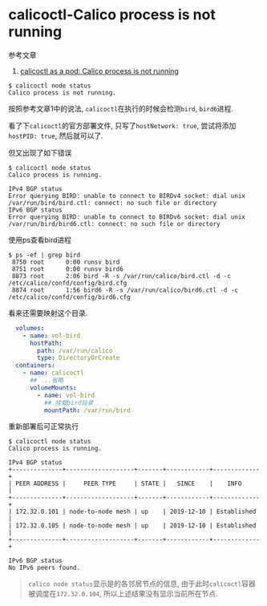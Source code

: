 # calicoctl-Calico process is not running

参考文章

1. [calicoctl as a pod: Calico process is not running](https://github.com/projectcalico/calicoctl/issues/1594)

```log
$ calicoctl node status
Calico process is not running.
```

按照参考文章1中的说法, `calicoctl`在执行的时候会检测`bird`, `bird6`进程. 

看了下`calicoctl`的官方部署文件, 只写了`hostNetwork: true`, 尝试将添加`hostPID: true`, 然后就可以了.

但又出现了如下错误

```log
$ calicoctl node status
Calico process is running.

IPv4 BGP status
Error querying BIRD: unable to connect to BIRDv4 socket: dial unix /var/run/bird/bird.ctl: connect: no such file or directory
IPv6 BGP status
Error querying BIRD: unable to connect to BIRDv6 socket: dial unix /var/run/bird/bird6.ctl: connect: no such file or directory
```

使用ps查看bird进程

```log
$ ps -ef | grep bird
 8750 root      0:00 runsv bird
 8751 root      0:00 runsv bird6
 8873 root      2:06 bird -R -s /var/run/calico/bird.ctl -d -c /etc/calico/confd/config/bird.cfg
 8874 root      1:56 bird6 -R -s /var/run/calico/bird6.ctl -d -c /etc/calico/confd/config/bird6.cfg
```

看来还需要映射这个目录.

```yaml
  volumes:
    - name: vol-bird
      hostPath:
        path: /var/run/calico
        type: DirectoryOrCreate
  containers:
    - name: calicoctl
      ## ...省略
      volumeMounts:
        - name: vol-bird
          ## 挂载bird目录
          mountPath: /var/run/bird
```

重新部署后可正常执行

```log
$ calicoctl node status
Calico process is running.

IPv4 BGP status
+--------------+-------------------+-------+------------+-------------+
| PEER ADDRESS |     PEER TYPE     | STATE |   SINCE    |    INFO     |
+--------------+-------------------+-------+------------+-------------+
| 172.32.0.101 | node-to-node mesh | up    | 2019-12-10 | Established |
| 172.32.0.105 | node-to-node mesh | up    | 2019-12-10 | Established |
+--------------+-------------------+-------+------------+-------------+

IPv6 BGP status
No IPv6 peers found.
```

> `calico node status`显示是的各邻居节点的信息, 由于此时`calicoctl`容器被调度在`172.32.0.104`, 所以上述结果没有显示当前所在节点.

